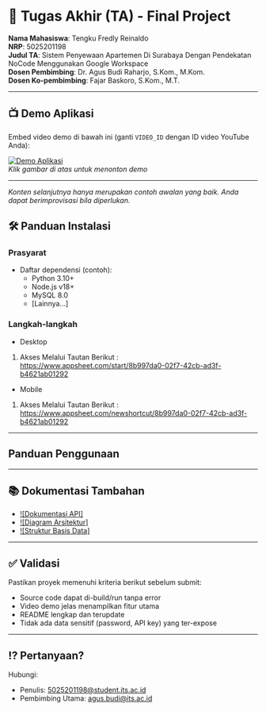# 🏁 Tugas Akhir (TA) - Final Project

**Nama Mahasiswa**: Tengku Fredly Reinaldo  
**NRP**: 5025201198  
**Judul TA**: Sistem Penyewaan Apartemen Di Surabaya Dengan Pendekatan NoCode Menggunakan Google Workspace   
**Dosen Pembimbing**: Dr. Agus Budi Raharjo, S.Kom., M.Kom.  
**Dosen Ko-pembimbing**: Fajar Baskoro, S.Kom., M.T.

---

## 📺 Demo Aplikasi  
Embed video demo di bawah ini (ganti `VIDEO_ID` dengan ID video YouTube Anda):  

[![Demo Aplikasi](https://i.ytimg.com/vi/zIfRMTxRaIs/maxresdefault.jpg)](https://www.youtube.com/watch?v=VIDEO_ID)  
*Klik gambar di atas untuk menonton demo*

---

*Konten selanjutnya hanya merupakan contoh awalan yang baik. Anda dapat berimprovisasi bila diperlukan.*

## 🛠 Panduan Instalasi  

### Prasyarat  
- Daftar dependensi (contoh):
  - Python 3.10+
  - Node.js v18+
  - MySQL 8.0
  - [Lainnya...]

### Langkah-langkah
- Desktop
1. Akses Melalui Tautan Berikut : https://www.appsheet.com/start/8b997da0-02f7-42cb-ad3f-b4621ab01292
- Mobile
1. Akses Melalui Tautan Berikut : https://www.appsheet.com/newshortcut/8b997da0-02f7-42cb-ad3f-b4621ab01292

---

## Panduan Penggunaan

---

## 📚 Dokumentasi Tambahan

- [![Dokumentasi API]](docs/api.md)
- [![Diagram Arsitektur]](docs/architecture.png)
- [![Struktur Basis Data]](docs/database_schema.sql)

---

## ✅ Validasi

Pastikan proyek memenuhi kriteria berikut sebelum submit:
- Source code dapat di-build/run tanpa error
- Video demo jelas menampilkan fitur utama
- README lengkap dan terupdate
- Tidak ada data sensitif (password, API key) yang ter-expose

---

## ⁉️ Pertanyaan?

Hubungi:
- Penulis: 5025201198@student.its.ac.id
- Pembimbing Utama: agus.budi@its.ac.id
